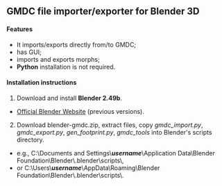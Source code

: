 ## GMDC file importer/exporter for Blender 3D

#### Features
- It imports/exports directly from/to GMDC;
- has GUI;
- imports and exports morphs;
- **Python** installation is not required.

#### Installation instructions
1. Download and install **Blender 2.49b**.
  * [Official Blender Website](https://download.blender.org/release/Blender2.49b/) (previous versions).
2. Download blender-gmdc.zip, extract files, copy *gmdc_import.py*, *gmdc_export.py*, *gen_footprint.py*, *gmdc_tools* into Blender's scripts directory.
  * e.g., C:\\Documents and Settings\\**_username_**\\Application Data\\Blender Foundation\\Blender\\.blender\\scripts\\,
  * or C:\\Users\\**_username_**\\AppData\\Roaming\\Blender Foundation\\Blender\\.blender\\scripts\\.

